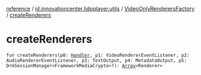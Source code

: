 [reference](../../index.md) / [id.innovationcenter.lidoplayer.utils](../index.md) / [VideoOnlyRenderersFactory](index.md) / [createRenderers](./create-renderers.md)

# createRenderers

`fun createRenderers(p0: `[`Handler`](https://developer.android.com/reference/android/os/Handler.html)`, p1: VideoRendererEventListener, p2: AudioRendererEventListener, p3: TextOutput, p4: MetadataOutput, p5: DrmSessionManager<FrameworkMediaCrypto>?): `[`Array`](https://kotlinlang.org/api/latest/jvm/stdlib/kotlin/-array/index.html)`<Renderer>`